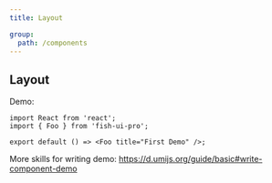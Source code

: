 ```yaml
---
title: Layout

group:
  path: /components
---
```


## Layout

Demo:

```tsx
import React from 'react';
import { Foo } from 'fish-ui-pro';

export default () => <Foo title="First Demo" />;
```

More skills for writing demo: https://d.umijs.org/guide/basic#write-component-demo
